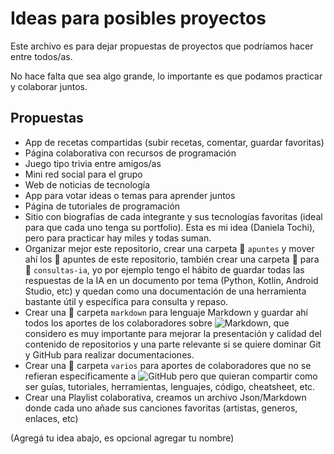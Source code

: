 # Ideas para posibles proyectos

Este archivo es para dejar propuestas de proyectos que podríamos hacer entre todos/as.

No hace falta que sea algo grande, lo importante es que podamos practicar y colaborar juntos.

## Propuestas

- App de recetas compartidas (subir recetas, comentar, guardar favoritas)
- Página colaborativa con recursos de programación
- Juego tipo trivia entre amigos/as
- Mini red social para el grupo
- Web de noticias de tecnología 
- App para votar ideas o temas para aprender juntos
- Página de tutoriales de programación
- Sitio con biografías de cada integrante y sus tecnologías favoritas (ideal para que cada uno tenga su portfolio). Esta es mi idea (Daniela Tochi), pero para practicar hay miles y todas suman.
- Organizar mejor este repositorio, crear una carpeta 📁 ```apuntes``` y mover ahí los 📝 apuntes de este repositorio, también crear una carpeta 📁 para 🤖 ```consultas-ia```, yo por ejemplo tengo el hábito de guardar todas las respuestas de la IA en un documento por tema (Python, Kotlin, Android Studio, etc) y quedan como una documentación de una herramienta bastante útil y específica para consulta y repaso.
- Crear una 📁 carpeta ```markdown``` para lenguaje Markdown y guardar ahí todos los aportes de los colaboradores sobre ![Markdown](https://img.shields.io/badge/markdown-%23000000.svg?style=for-the-badge&logo=markdown&logoColor=white), que considero es muy importante para mejorar la presentación y calidad del contenido de repositorios y una parte relevante si se quiere dominar Git y GitHub para realizar documentaciones.
- Crear una 📁 carpeta ```varios``` para aportes de colaboradores que no se refieran específicamente a ![GitHub](https://img.shields.io/badge/github-%23121011.svg?style=for-the-badge&logo=github&logoColor=white) pero que quieran compartir como ser guías, tutoriales, herramientas, lenguajes, código, cheatsheet, etc.
- Crear una Playlist colaborativa, creamos un archivo Json/Markdown donde cada uno añade sus canciones favoritas (artistas, generos, enlaces, etc)

(Agregá tu idea abajo, es opcional agregar tu nombre)
